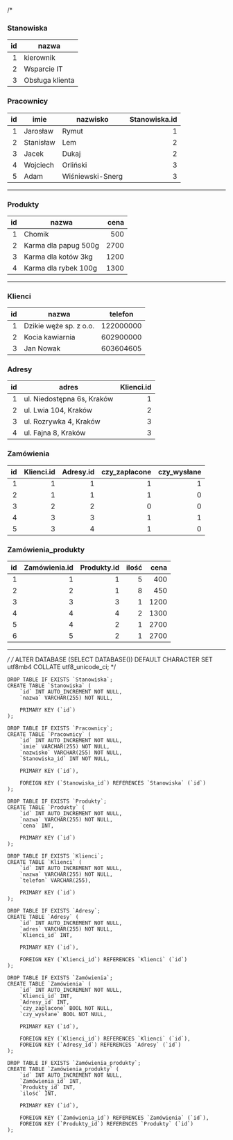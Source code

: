 /*

### Stanowiska ###

| id | nazwa           |
|---:|-----------------|
|  1 | kierownik       |
|  2 | Wsparcie IT     |
|  3 | Obsługa klienta |

### Pracownicy ###

| id | imie      | nazwisko         | Stanowiska.id |
|---:|-----------|------------------|--------------:|
|  1 | Jarosław  | Rymut            |             1 |
|  2 | Stanisław | Lem              |             2 |
|  3 | Jacek     | Dukaj            |             2 |
|  4 | Wojciech  | Orliński         |             3 |
|  5 | Adam      | Wiśniewski-Snerg |             3 |

--------------------

### Produkty ###

| id | nazwa                | cena |
|---:|----------------------|-----:|
|  1 | Chomik               |  500 |
|  2 | Karma dla papug 500g | 2700 |
|  3 | Karma dla kotów 3kg  | 1200 |
|  4 | Karma dla rybek 100g | 1300 |

--------------------

### Klienci ###

| id | nazwa                  | telefon   |
|---:|------------------------|-----------|
|  1 | Dzikie węże sp. z o.o. | 122000000 |
|  2 | Kocia kawiarnia        | 602900000 |
|  3 | Jan Nowak              | 603604605 |

### Adresy ###

| id | adres                      | Klienci.id |
|---:|----------------------------|-----------:|
|  1 | ul. Niedostępna 6s, Kraków |          1 |
|  2 | ul. Lwia 104, Kraków       |          2 |
|  3 | ul. Rozrywka 4, Kraków     |          3 |
|  4 | ul. Fajna 8, Kraków        |          3 |

### Zamówienia ###

| id | Klienci.id | Adresy.id | czy_zapłacone | czy_wysłane |
|---:|-----------:|----------:|--------------:|------------:|
|  1 |          1 |         1 |             1 |           1 |
|  2 |          1 |         1 |             1 |           0 |
|  3 |          2 |         2 |             0 |           0 |
|  4 |          3 |         3 |             1 |           1 |
|  5 |          3 |         4 |             1 |           0 |

### Zamówienia_produkty ###

| id | Zamówienia.id | Produkty.id | ilość | cena |
|---:|--------------:|------------:|------:|-----:|
|  1 |             1 |           1 |     5 |  400 |
|  2 |             2 |           1 |     8 |  450 |
|  3 |             3 |           3 |     1 | 1200 |
|  4 |             4 |           4 |     2 | 1300 |
|  5 |             4 |           2 |     1 | 2700 |
|  6 |             5 |           2 |     1 | 2700 |

---------
*/
    /* ALTER DATABASE (SELECT DATABASE()) DEFAULT CHARACTER SET utf8mb4 COLLATE utf8_unicode_ci; */

    DROP TABLE IF EXISTS `Stanowiska`;
    CREATE TABLE `Stanowiska` (
        `id` INT AUTO_INCREMENT NOT NULL,
        `nazwa` VARCHAR(255) NOT NULL,

        PRIMARY KEY (`id`)
    );

    DROP TABLE IF EXISTS `Pracownicy`;
    CREATE TABLE `Pracownicy` (
        `id` INT AUTO_INCREMENT NOT NULL,
        `imie` VARCHAR(255) NOT NULL,
        `nazwisko` VARCHAR(255) NOT NULL,
        `Stanowiska_id` INT NOT NULL,

        PRIMARY KEY (`id`),

        FOREIGN KEY (`Stanowiska_id`) REFERENCES `Stanowiska` (`id`)
    );

    DROP TABLE IF EXISTS `Produkty`;
    CREATE TABLE `Produkty` (
        `id` INT AUTO_INCREMENT NOT NULL,
        `nazwa` VARCHAR(255) NOT NULL,
        `cena` INT,

        PRIMARY KEY (`id`)
    );

    DROP TABLE IF EXISTS `Klienci`;
    CREATE TABLE `Klienci` (
        `id` INT AUTO_INCREMENT NOT NULL,
        `nazwa` VARCHAR(255) NOT NULL,
        `telefon` VARCHAR(255),

        PRIMARY KEY (`id`)
    );

    DROP TABLE IF EXISTS `Adresy`;
    CREATE TABLE `Adresy` (
        `id` INT AUTO_INCREMENT NOT NULL,
        `adres` VARCHAR(255) NOT NULL,
        `Klienci_id` INT,

        PRIMARY KEY (`id`),

        FOREIGN KEY (`Klienci_id`) REFERENCES `Klienci` (`id`)
    );

    DROP TABLE IF EXISTS `Zamówienia`;
    CREATE TABLE `Zamówienia` (
        `id` INT AUTO_INCREMENT NOT NULL,
        `Klienci_id` INT,
        `Adresy_id` INT,
        `czy_zaplacone` BOOL NOT NULL,
        `czy_wysłane` BOOL NOT NULL,

        PRIMARY KEY (`id`),

        FOREIGN KEY (`Klienci_id`) REFERENCES `Klienci` (`id`),
        FOREIGN KEY (`Adresy_id`) REFERENCES `Adresy` (`id`)
    );

    DROP TABLE IF EXISTS `Zamówienia_produkty`;
    CREATE TABLE `Zamówienia_produkty` (
        `id` INT AUTO_INCREMENT NOT NULL,
        `Zamówienia_id` INT,
        `Produkty_id` INT,
        `ilość` INT,

        PRIMARY KEY (`id`),

        FOREIGN KEY (`Zamówienia_id`) REFERENCES `Zamówienia` (`id`),
        FOREIGN KEY (`Produkty_id`) REFERENCES `Produkty` (`id`)
    );
